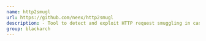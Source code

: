 ```yaml
---
name: http2smugl
url: https://github.com/neex/http2smugl
description: - Tool to detect and exploit HTTP request smuggling in cases it can be achieved via HTTP/2 -> HTTP/1.1 conversion. URL : https://github.com/neex/http2smugl Groups : blackarch blackarch-webapp blackarch-scanner blackarch-exploitation
group: blackarch
---
```

